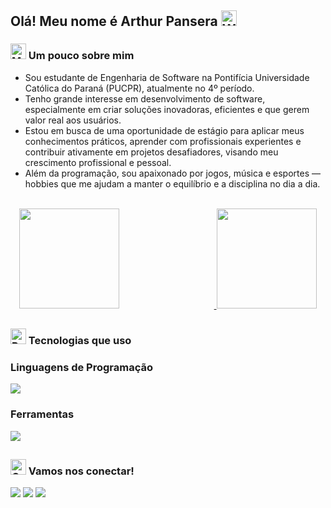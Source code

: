## Olá! Meu nome é Arthur Pansera <img src="https://raw.githubusercontent.com/Tarikul-Islam-Anik/Animated-Fluent-Emojis/master/Emojis/Hand%20gestures/Waving%20Hand.png" alt="Waving Hand" width="25" height="25" />

### <img src="https://raw.githubusercontent.com/Tarikul-Islam-Anik/Animated-Fluent-Emojis/master/Emojis/People%20with%20professions/Man%20Technologist%20Light%20Skin%20Tone.png" alt="Man Technologist Light Skin Tone" width="25" height="25" /> Um pouco sobre mim

- Sou estudante de Engenharia de Software na Pontifícia Universidade Católica do Paraná (PUCPR), atualmente no 4º período. 
- Tenho grande interesse em desenvolvimento de software, especialmente em criar soluções inovadoras, eficientes e que gerem valor real aos usuários.
- Estou em busca de uma oportunidade de estágio para aplicar meus conhecimentos práticos, aprender com profissionais experientes e contribuir ativamente em projetos desafiadores, visando meu crescimento profissional e pessoal.
- Além da programação, sou apaixonado por jogos, música e esportes — hobbies que me ajudam a manter o equilíbrio e a disciplina no dia a dia.

<br />

<div align="center">
  <a href="https://github.com/arthurpansera">
    <img src="https://github-readme-stats.vercel.app/api?username=arthurpansera&hide=prs,issues&show_icons=true&include_all_commits=true&locale=pt-br&theme=dracula&custom_title=Estatísticas+do+GitHub+de+Arthur+Pansera&cache_seconds=30" style="height:160px; margin-right:30%;" />
    <img src="https://github-readme-stats.vercel.app/api/top-langs/?username=arthurpansera&layout=compact&theme=dracula&locale=pt-br&cache_seconds=30" style="height: 160px;" />
  </a>
</div>

##

### <img src="https://raw.githubusercontent.com/Tarikul-Islam-Anik/Animated-Fluent-Emojis/master/Emojis/Travel%20and%20places/Rocket.png" alt="Rocket" width="25" height="25" /> Tecnologias que uso

### Linguagens de Programação
<a href="https://github.com/arthurpansera" target="_blank" rel="noopener noreferrer">
  <img src="https://skillicons.dev/icons?i=py,html,css,php,js,java,cpp" />
</a>

### Ferramentas
<a href="https://github.com/arthurpansera" target="_blank" rel="noopener noreferrer">
  <img src="https://skillicons.dev/icons?i=vscode,git,github,mysql,linux,intellij" />
</a>

##

###  <img src="https://raw.githubusercontent.com/Tarikul-Islam-Anik/Animated-Fluent-Emojis/master/Emojis/Smilies/Grinning%20Face%20with%20Smiling%20Eyes.png" alt="Grinning Face with Smiling Eyes" width="25" height="25" /> Vamos nos conectar!

<div>
  <a href="https://instagram.com/arthur_pansera" target="_blank"><img src="https://img.shields.io/badge/-Instagram-%23E4405F?style=for-the-badge&logo=instagram&logoColor=white" target="_blank"></a>
  <a href="mailto:arthurpansera0308@gmail.com"><img src="https://img.shields.io/badge/-Gmail-%23333?style=for-the-badge&logo=gmail&logoColor=white" target="_blank"></a>
  <a href="https://www.linkedin.com/in/arthur-rodrigues-pansera/" target="_blank"><img src="https://img.shields.io/badge/LinkedIn-0077B5?style=for-the-badge&logo=linkedin&logoColor=white" target="_blank"></a>
</div>
